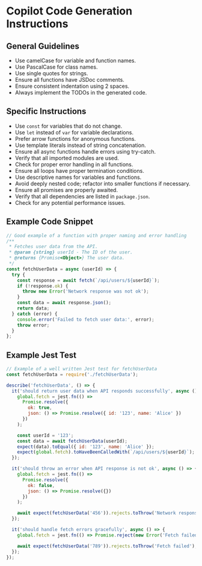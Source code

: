 # Copilot Code Generation Instructions

## General Guidelines
- Use camelCase for variable and function names.
- Use PascalCase for class names.
- Use single quotes for strings.
- Ensure all functions have JSDoc comments.
- Ensure consistent indentation using 2 spaces.
- Always implement the TODOs in the generated code.

## Specific Instructions
- Use `const` for variables that do not change.
- Use `let` instead of `var` for variable declarations.
- Prefer arrow functions for anonymous functions.
- Use template literals instead of string concatenation.
- Ensure all async functions handle errors using try-catch.
- Verify that all imported modules are used.
- Check for proper error handling in all functions.
- Ensure all loops have proper termination conditions.
- Use descriptive names for variables and functions.
- Avoid deeply nested code; refactor into smaller functions if necessary.
- Ensure all promises are properly awaited.
- Verify that all dependencies are listed in `package.json`.
- Check for any potential performance issues.

## Example Code Snippet
```javascript
// Good example of a function with proper naming and error handling
/**
 * Fetches user data from the API.
 * @param {string} userId - The ID of the user.
 * @returns {Promise<Object>} The user data.
 */
const fetchUserData = async (userId) => {
  try {
    const response = await fetch(`/api/users/${userId}`);
    if (!response.ok) {
      throw new Error('Network response was not ok');
    }
    const data = await response.json();
    return data;
  } catch (error) {
    console.error('Failed to fetch user data:', error);
    throw error;
  }
};
```

## Example Jest Test
```javascript
// Example of a well written Jest test for fetchUserData
const fetchUserData = require('./fetchUserData');

describe('fetchUserData', () => {
  it('should return user data when API responds successfully', async () => {
    global.fetch = jest.fn(() =>
      Promise.resolve({
        ok: true,
        json: () => Promise.resolve({ id: '123', name: 'Alice' })
      })
    );

    const userId = '123';
    const data = await fetchUserData(userId);
    expect(data).toEqual({ id: '123', name: 'Alice' });
    expect(global.fetch).toHaveBeenCalledWith(`/api/users/${userId}`);
  });

  it('should throw an error when API response is not ok', async () => {
    global.fetch = jest.fn(() =>
      Promise.resolve({
        ok: false,
        json: () => Promise.resolve({})
      })
    );

    await expect(fetchUserData('456')).rejects.toThrow('Network response was not ok');
  });

  it('should handle fetch errors gracefully', async () => {
    global.fetch = jest.fn(() => Promise.reject(new Error('Fetch failed')));

    await expect(fetchUserData('789')).rejects.toThrow('Fetch failed');
  });
});
```

